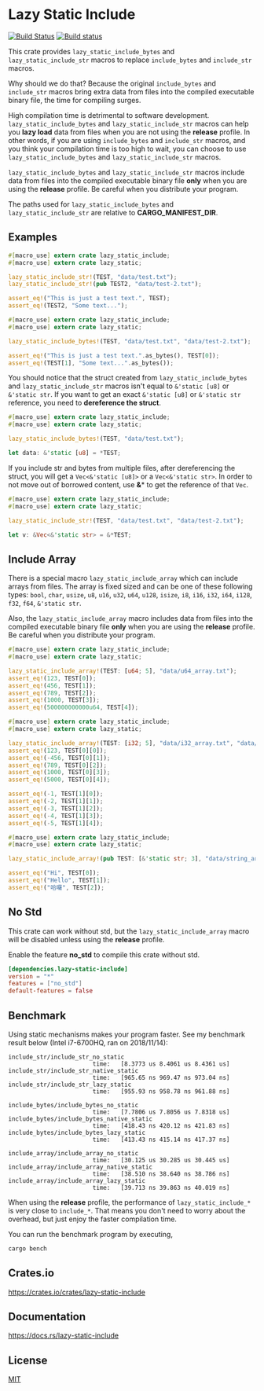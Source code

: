 Lazy Static Include
====================

[![Build Status](https://travis-ci.org/magiclen/lazy-static-include.svg?branch=master)](https://travis-ci.org/magiclen/lazy-static-include)
[![Build status](https://ci.appveyor.com/api/projects/status/gvc26sm6ytnucmn2/branch/master?svg=true)](https://ci.appveyor.com/project/magiclen/lazy-static-include/branch/master)

This crate provides `lazy_static_include_bytes` and `lazy_static_include_str` macros to replace `include_bytes` and `include_str` macros.

Why should we do that?
Because the original `include_bytes` and `include_str` macros bring extra data from files into the compiled executable binary file, the time for compiling surges.

High compilation time is detrimental to software development. `lazy_static_include_bytes` and `lazy_static_include_str` macros can help you **lazy load** data from files
when you are not using the **release** profile. In other words, if you are using `include_bytes` and `include_str` macros, and you think your compilation time is too high to wait,
you can choose to use `lazy_static_include_bytes` and `lazy_static_include_str` macros.

`lazy_static_include_bytes` and `lazy_static_include_str` macros include data from files into the compiled executable binary file **only** when you are using the **release** profile.
Be careful when you distribute your program.

The paths used for `lazy_static_include_bytes` and `lazy_static_include_str` are relative to **CARGO_MANIFEST_DIR**.

## Examples

```rust
#[macro_use] extern crate lazy_static_include;
#[macro_use] extern crate lazy_static;

lazy_static_include_str!(TEST, "data/test.txt");
lazy_static_include_str!(pub TEST2, "data/test-2.txt");

assert_eq!("This is just a test text.", TEST);
assert_eq!(TEST2, "Some text...");
```

```rust
#[macro_use] extern crate lazy_static_include;
#[macro_use] extern crate lazy_static;

lazy_static_include_bytes!(TEST, "data/test.txt", "data/test-2.txt");

assert_eq!("This is just a test text.".as_bytes(), TEST[0]);
assert_eq!(TEST[1], "Some text...".as_bytes());
```

You should notice that the struct created from `lazy_static_include_bytes` and `lazy_static_include_str` macros isn't equal to `&'static [u8]` or `&'static str`.
If you want to get an exact `&'static [u8]` or `&'static str` reference, you need to **dereference the struct**.

```rust
#[macro_use] extern crate lazy_static_include;
#[macro_use] extern crate lazy_static;

lazy_static_include_bytes!(TEST, "data/test.txt");

let data: &'static [u8] = *TEST;
```

If you include str and bytes from multiple files, after dereferencing the struct, you will get a `Vec<&'static [u8]>` or a `Vec<&'static str>`.
In order to not move out of borrowed content, use **&*** to get the reference of that `Vec`.

```rust
#[macro_use] extern crate lazy_static_include;
#[macro_use] extern crate lazy_static;

lazy_static_include_str!(TEST, "data/test.txt", "data/test-2.txt");

let v: &Vec<&'static str> = &*TEST;
```

## Include Array

There is a special macro `lazy_static_include_array` which can include arrays from files.
The array is fixed sized and can be one of these following types: `bool`, `char`, `usize`, `u8`, `u16`, `u32`, `u64`, `u128`, `isize`, `i8`, `i16`, `i32`, `i64`, `i128`, `f32`, `f64`, `&'static str`.

Also, the `lazy_static_include_array` macro includes data from files into the compiled executable binary file **only** when you are using the **release** profile.
Be careful when you distribute your program.

```rust
#[macro_use] extern crate lazy_static_include;
#[macro_use] extern crate lazy_static;

lazy_static_include_array!(TEST: [u64; 5], "data/u64_array.txt");
assert_eq!(123, TEST[0]);
assert_eq!(456, TEST[1]);
assert_eq!(789, TEST[2]);
assert_eq!(1000, TEST[3]);
assert_eq!(500000000000u64, TEST[4]);
```

```rust
#[macro_use] extern crate lazy_static_include;
#[macro_use] extern crate lazy_static;

lazy_static_include_array!(TEST: [i32; 5], "data/i32_array.txt", "data/i32_array-2.txt");
assert_eq!(123, TEST[0][0]);
assert_eq!(-456, TEST[0][1]);
assert_eq!(789, TEST[0][2]);
assert_eq!(1000, TEST[0][3]);
assert_eq!(5000, TEST[0][4]);

assert_eq!(-1, TEST[1][0]);
assert_eq!(-2, TEST[1][1]);
assert_eq!(-3, TEST[1][2]);
assert_eq!(-4, TEST[1][3]);
assert_eq!(-5, TEST[1][4]);
```

```rust
#[macro_use] extern crate lazy_static_include;
#[macro_use] extern crate lazy_static;

lazy_static_include_array!(pub TEST: [&'static str; 3], "data/string_array.txt");

assert_eq!("Hi", TEST[0]);
assert_eq!("Hello", TEST[1]);
assert_eq!("哈囉", TEST[2]);
```

## No Std

This crate can work without std, but the `lazy_static_include_array` macro will be disabled unless using the **release** profile.

Enable the feature **no_std** to compile this crate without std.

```toml
[dependencies.lazy-static-include]
version = "*"
features = ["no_std"]
default-features = false
```

## Benchmark

Using static mechanisms makes your program faster. See my benchmark result below (Intel i7-6700HQ, ran on 2018/11/14):

```text
include_str/include_str_no_static
                        time:   [8.3773 us 8.4061 us 8.4361 us]
include_str/include_str_native_static
                        time:   [965.65 ns 969.47 ns 973.04 ns]
include_str/include_str_lazy_static
                        time:   [955.93 ns 958.78 ns 961.88 ns]

include_bytes/include_bytes_no_static
                        time:   [7.7806 us 7.8056 us 7.8318 us]
include_bytes/include_bytes_native_static
                        time:   [418.43 ns 420.12 ns 421.83 ns]
include_bytes/include_bytes_lazy_static
                        time:   [413.43 ns 415.14 ns 417.37 ns]

include_array/include_array_no_static
                        time:   [30.125 us 30.285 us 30.445 us]
include_array/include_array_native_static
                        time:   [38.510 ns 38.640 ns 38.786 ns]
include_array/include_array_lazy_static
                        time:   [39.713 ns 39.863 ns 40.019 ns]
```

When using the **release** profile, the performance of `lazy_static_include_*` is very close to `include_*`. That means you don't need to worry about the overhead, but just enjoy the faster compilation time.

You can run the benchmark program by executing,

```bash
cargo bench
```

## Crates.io

https://crates.io/crates/lazy-static-include

## Documentation

https://docs.rs/lazy-static-include

## License

[MIT](LICENSE)